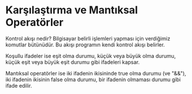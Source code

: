 # Karşılaştırma ve Mantıksal Operatörler

Kontrol akışı nedir? Bilgisayar belirli işlemleri yapması için verdiğimiz komutlar bütünüdür. Bu akışı programın kendi kontrol akışı belirler.

Koşullu ifadeler ise eşit olma durumu, küçük veya büyük olma durumu, küçük eşit veya büyük eşit durumu gibi ifadeleri kapsar.

Mantıksal operatörler ise iki ifadenin ikisininde true olma durumu (ve "&&"), iki ifadenin ikisinin false olma durumu, bir ifadenin olmaması durumu gibi ifade edilir.
